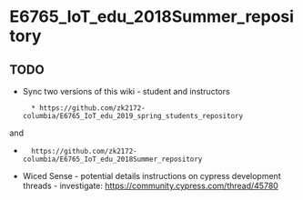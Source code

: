 # E6765_IoT_edu_2018Summer_repository

## TODO 

* Sync two versions of this wiki - student and instructors

        * https://github.com/zk2172-columbia/E6765_IoT_edu_2019_spring_students_repository
 
 and 
   *       https://github.com/zk2172-columbia/E6765_IoT_edu_2018Summer_repository

* Wiced Sense - potential details instructions on cypress development threads - investigate: https://community.cypress.com/thread/45780


